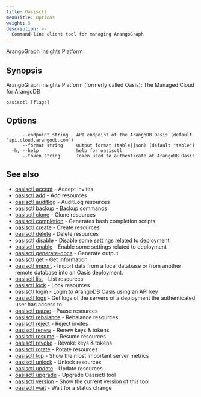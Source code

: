 ```yaml
---
title: Oasisctl
menuTitle: Options
weight: 5
description: >-
  Command-line client tool for managing ArangoGraph
---
```

ArangoGraph Insights Platform

## Synopsis

ArangoGraph Insights Platform (formerly called Oasis): The Managed Cloud for ArangoDB

```
oasisctl [flags]
```

## Options

```
      --endpoint string   API endpoint of the ArangoDB Oasis (default "api.cloud.arangodb.com")
      --format string     Output format (table|json) (default "table")
  -h, --help              help for oasisctl
      --token string      Token used to authenticate at ArangoDB Oasis
```

## See also

* [oasisctl accept](accept/_index.md)	 - Accept invites
* [oasisctl add](add/_index.md)	 - Add resources
* [oasisctl auditlog](auditlog/_index.md)	 - AuditLog resources
* [oasisctl backup](backup/_index.md)	 - Backup commands
* [oasisctl clone](clone/_index.md)	 - Clone resources
* [oasisctl completion](completion.md)	 - Generates bash completion scripts
* [oasisctl create](create/_index.md)	 - Create resources
* [oasisctl delete](delete/_index.md)	 - Delete resources
* [oasisctl disable](disable/_index.md)	 - Disable some settings related to deployment
* [oasisctl enable](enable/_index.md)	 - Enable some settings related to deployment
* [oasisctl generate-docs](generate-docs.md)	 - Generate output
* [oasisctl get](get/_index.md)	 - Get information
* [oasisctl import](import.md)	 - Import data from a local database or from another remote database into an Oasis deployment.
* [oasisctl list](list/_index.md)	 - List resources
* [oasisctl lock](lock/_index.md)	 - Lock resources
* [oasisctl login](login.md)	 - Login to ArangoDB Oasis using an API key
* [oasisctl logs](logs.md)	 - Get logs of the servers of a deployment the authenticated user has access to
* [oasisctl pause](pause/_index.md)	 - Pause resources
* [oasisctl rebalance](rebalance/_index.md)	 - Rebalance resources
* [oasisctl reject](reject/_index.md)	 - Reject invites
* [oasisctl renew](renew/_index.md)	 - Renew keys & tokens
* [oasisctl resume](resume/_index.md)	 - Resume resources
* [oasisctl revoke](revoke/_index.md)	 - Revoke keys & tokens
* [oasisctl rotate](rotate/_index.md)	 - Rotate resources
* [oasisctl top](top.md)	 - Show the most important server metrics
* [oasisctl unlock](unlock/_index.md)	 - Unlock resources
* [oasisctl update](update/_index.md)	 - Update resources
* [oasisctl upgrade](upgrade.md)	 - Upgrade Oasisctl tool
* [oasisctl version](version.md)	 - Show the current version of this tool
* [oasisctl wait](wait/_index.md)	 - Wait for a status change

